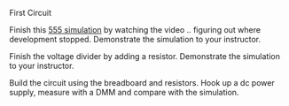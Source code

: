 First Circuit

Finish this [555 simulation](https://www.youtube.com/watch?v=nkixhhx8i3Q&vl=en) by watching the video .. figuring out where development stopped. Demonstrate the simulation to your instructor.

Finish the voltage divider by adding a resistor. Demonstrate the simulation to your instructor.

Build the circuit using the breadboard and resistors. Hook up a dc power supply, measure with a DMM and compare with the simulation. 









